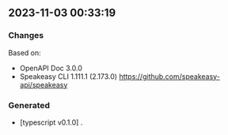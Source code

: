 

## 2023-11-03 00:33:19
### Changes
Based on:
- OpenAPI Doc 3.0.0 
- Speakeasy CLI 1.111.1 (2.173.0) https://github.com/speakeasy-api/speakeasy
### Generated
- [typescript v0.1.0] .